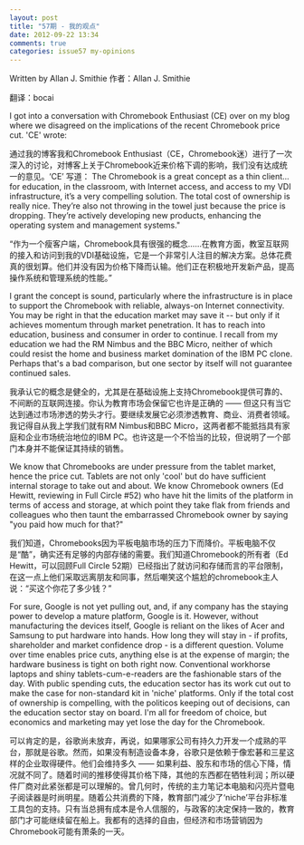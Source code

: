 ```yaml
---
layout: post
title: "57期 - 我的观点"
date: 2012-09-22 13:34
comments: true
categories: issue57 my-opinions
---
```


Written by Allan J. Smithie
作者：Allan J. Smithie

翻译：bocai

I got into a conversation with Chromebook Enthusiast (CE) over on my blog where we disagreed on the implications of the recent Chromebook price cut. 'CE' wrote:

通过我的博客我和Chromebook Enthusiast（CE，Chromebook迷）进行了一次深入的讨论，对博客上关于Chromebook近来价格下调的影响，我们没有达成统一的意见。‘CE’ 写道：
The Chromebook is a great concept as a thin client... for education, in the classroom, with Internet access, and access to my VDI infrastructure, it’s a very compelling solution. The total cost of ownership is really nice. They’re also not throwing in the towel just because the price is dropping. They’re actively developing new products, enhancing the operating system and management systems." 
 
“作为一个瘦客户端，Chromebook具有很强的概念……在教育方面，教室互联网的接入和访问到我的VDI基础设施，它是一个非常引人注目的解决方案。总体花费真的很划算。他们并没有因为价格下降而认输。他们正在积极地开发新产品，提高操作系统和管理系统的性能。”
 
I grant the concept is sound, particularly where the infrastructure is in place to support the Chromebook with reliable, always-on Internet connectivity. You may be right in that the education market may save it -- but only if it achieves momentum through market penetration. It has to reach into education, business and consumer in order to continue. I recall from my education we had the RM Nimbus and the BBC Micro, neither of which could resist the home and business market domination of the IBM PC clone. Perhaps that's a bad comparison, but one sector by itself will not guarantee continued sales.

我承认它的概念是健全的，尤其是在基础设施上支持Chromebook提供可靠的、不间断的互联网连接。你认为教育市场会保留它也许是正确的 —— 但这只有当它达到通过市场渗透的势头才行。要继续发展它必须渗透教育、商业、消费者领域。我记得自从我上学我们就有RM Nimbus和BBC Micro，这两者都不能抵挡具有家庭和企业市场统治地位的IBM PC。也许这是一个不恰当的比较，但说明了一个部门本身并不能保证其持续的销售。

We know that Chromebooks are under pressure from the tablet market, hence the price cut. Tablets are not only 'cool' but do have sufficient internal storage to take out and about. We know Chromebook owners (Ed Hewitt, reviewing in Full Circle #52) who have hit the limits of the platform in terms of access and storage, at which point they take flak from friends and colleagues who then taunt the embarrassed Chromebook owner by saying "you paid how much for that?"

我们知道，Chromebooks因为平板电脑市场的压力下而降价。平板电脑不仅是“酷”，确实还有足够的内部存储的需要。我们知道Chromebook的所有者（Ed Hewitt，可以回顾Full Circle 52期）已经指出了就访问和存储而言的平台限制，在这一点上他们采取远离朋友和同事，然后嘲笑这个尴尬的chromebook主人说：“买这个你花了多少钱？”

For sure, Google is not yet pulling out, and, if any company has the staying power to develop a mature platform, Google is it. However, without manufacturing the devices itself, Google is reliant on the likes of Acer and Samsung to put hardware into hands. How long they will stay in - if profits, shareholder and market confidence drop - is a different question. Volume over time enables price cuts, anything else is at the expense of margin; the hardware business is tight on both right now. Conventional workhorse laptops and shiny tablets-cum-e-readers are the fashionable stars of the day. With public spending cuts, the education sector has its work cut out to make the case for non-standard kit in 'niche' platforms. Only if the total cost of ownership is compelling, with  the politicos keeping out of decisions, can the education sector stay on board. I'm all for freedom of choice, but economics and marketing may yet lose the day for the Chromebook.

可以肯定的是，谷歌尚未放弃，再说，如果哪家公司有持久力开发一个成熟的平台，那就是谷歌。然而，如果没有制造设备本身，谷歌只是依赖于像宏碁和三星这样的企业取得硬件。他们会维持多久 —— 如果利益、股东和市场的信心下降，情况就不同了。随着时间的推移使得其价格下降，其他的东西都在牺牲利润；所以硬件厂商对此紧张都是可以理解的。曾几何时，传统的主力笔记本电脑和闪亮片暨电子阅读器是时尚明星。随着公共消费的下降，教育部门减少了‘niche’平台非标准工具包的支持。只有当总拥有成本是令人信服的，与政客的决定保持一致的，教育部门才可能继续留在船上。我都有的选择的自由，但经济和市场营销因为Chromebook可能有萧条的一天。

